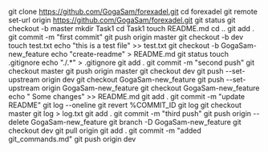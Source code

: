 git clone https://github.com/GogaSam/forexadel.git
cd forexadel
git remote set-url origin https://github.com/GogaSam/forexadel.git
git status
git checkout -b master
mkdir Task1
cd Task1
touch README.md
cd ..
git add .
git commit -m "first commit"
git push origin master
git checkout -b dev
touch test.txt
echo "this is a test file" >> test.txt
git checkout -b GogaSam-new_feature
echo "create-readme" > README.md
git status
touch .gitignore
echo "./.*" > .gitignore
git add .
git commit -m "second push"
git checkout master
git push origin master
git checkout dev
git push --set-upstream origin dev
git checkout GogaSam-new_feature
git push --set-upstream origin GogaSam-new_feature
git checkout GogaSam-new_feature
echo "  Some changes" >> README.md
git add .
git commit -m "update README"
git log --oneline
git revert %COMMIT_ID
git log
git checkout master
git log > log.txt
git add .
git commit -m "third push"
git push origin --delete GogaSam-new_feature
git branch -D GogaSam-new_feature
git checkout dev
git pull origin
git add .
git commit -m "added git_commands.md"
git push origin dev
